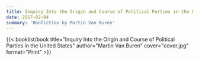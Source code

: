 ```yaml
---
title: Inquiry Into the Origin and Course of Political Parties in the United States
date: 2017-02-04
summary: 'Nonfiction by Martin Van Buren'
---
```


{{< booklist/book
title="Inquiry Into the Origin and Course of Political Parties in the United States"
author="Martin Van Buren"
cover="cover.jpg"
format="Print" >}}
